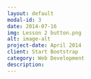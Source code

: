 ```yaml
---
layout: default
modal-id: 3
date: 2014-07-16
img: Lesson 2 button.png
alt: image-alt
project-date: April 2014
client: Start Bootstrap
category: Web Development
description: 
---
```

